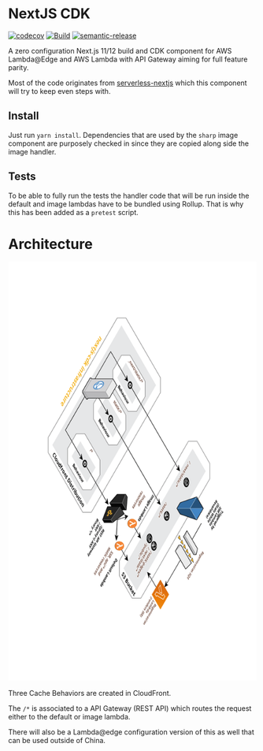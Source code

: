 # NextJS CDK

[![codecov](https://codecov.io/gh/polestar/nextjs-cdk/branch/main/graph/badge.svg?token=YF0HS06CWJ)](https://codecov.io/gh/polestar/nextjs-cdk)
[![Build](https://github.com/polestar/nextjs-cdk/actions/workflows/build.yml/badge.svg)](https://github.com/polestar/nextjs-cdk/actions/workflows/build.yml)
[![semantic-release](https://img.shields.io/badge/semantic-release-e10079.svg?logo=semantic-release)](https://github.com/semantic-release/semantic-release)

A zero configuration Next.js 11/12 build and CDK component for AWS Lambda@Edge and AWS Lambda with API Gateway aiming for full feature parity.

Most of the code originates from [serverless-nextjs](https://github.com/serverless-nextjs/serverless-next.js) which this component will try to keep even steps with.

## Install

Just run `yarn install`. Dependencies that are used by the `sharp` image component are purposely checked in since they are copied along side the image handler.

## Tests

To be able to fully run the tests the handler code that will be run inside the default and image lambdas have to be bundled using Rollup. That is why this has been added as a `pretest` script.

# Architecture

![architecture](./img/nextjs-cdk.png)

Three Cache Behaviors are created in CloudFront.

The `/*` is associated to a API Gateway (REST API) which routes the request either to the default or image lambda.

There will also be a Lambda@edge configuration version of this as well that can be used outside of China.
